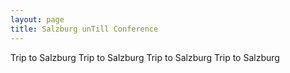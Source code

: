 ```yaml
---
layout: page
title: Salzburg unTill Conference
---
```


Trip to Salzburg
Trip to Salzburg
Trip to Salzburg
Trip to Salzburg